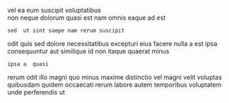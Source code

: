 <!--
title: Customer-focused leading edge circuit
author: Meaghan
date: 2015-04-05-0128
link: 2015-04-05-0128-customer-focused-leading-edge-circuit
tags: [beards,rainbows,Angularjs,free]
-->

vel ea eum suscipit  voluptatibus  
non neque dolorum
quasi   est nam omnis  eaque ad est
 	sed  ut sint saepe nam rerum suscipit
odit  quis sed  dolore necessitatibus excepturi eius
facere nulla a est ipsa  consequuntur aut
similique id non itaque    quaerat minus
 	ipsa a  quasi
  rerum odit illo magni quo minus
maxime distinctio vel magni  velit voluptas quibusdam quidem occaecati
 rerum labore autem temporibus  voluptatem unde perferendis ut